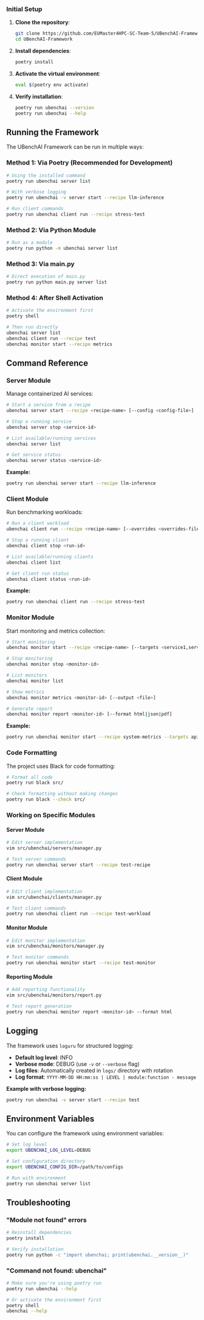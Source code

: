 ### Initial Setup

1. **Clone the repository**:
   ```bash
   git clone https://github.com/EUMaster4HPC-SC-Team-5/UBenchAI-Framework.git
   cd UBenchAI-Framework
   ```

2. **Install dependencies**:
   ```bash
   poetry install
   ```

3. **Activate the virtual environment**:
   ```bash
   eval $(poetry env activate)
   ```

4. **Verify installation**:
   ```bash
   poetry run ubenchai --version
   poetry run ubenchai --help
   ```

## Running the Framework

The UBenchAI Framework can be run in multiple ways:

### Method 1: Via Poetry (Recommended for Development)
```bash
# Using the installed command
poetry run ubenchai server list

# With verbose logging
poetry run ubenchai -v server start --recipe llm-inference

# Run client commands
poetry run ubenchai client run --recipe stress-test
```

### Method 2: Via Python Module
```bash
# Run as a module
poetry run python -m ubenchai server list
```

### Method 3: Via main.py
```bash
# Direct execution of main.py
poetry run python main.py server list
```

### Method 4: After Shell Activation
```bash
# Activate the environment first
poetry shell

# Then run directly
ubenchai server list
ubenchai client run --recipe test
ubenchai monitor start --recipe metrics
```

## Command Reference

### Server Module
Manage containerized AI services:

```bash
# Start a service from a recipe
ubenchai server start --recipe <recipe-name> [--config <config-file>]

# Stop a running service
ubenchai server stop <service-id>

# List available/running services
ubenchai server list

# Get service status
ubenchai server status <service-id>
```

**Example:**
```bash
poetry run ubenchai server start --recipe llm-inference
```

### Client Module
Run benchmarking workloads:

```bash
# Run a client workload
ubenchai client run --recipe <recipe-name> [--overrides <overrides-file>]

# Stop a running client
ubenchai client stop <run-id>

# List available/running clients
ubenchai client list

# Get client run status
ubenchai client status <run-id>
```

**Example:**
```bash
poetry run ubenchai client run --recipe stress-test
```

### Monitor Module
Start monitoring and metrics collection:

```bash
# Start monitoring
ubenchai monitor start --recipe <recipe-name> [--targets <service1,service2>]

# Stop monitoring
ubenchai monitor stop <monitor-id>

# List monitors
ubenchai monitor list

# Show metrics
ubenchai monitor metrics <monitor-id> [--output <file>]

# Generate report
ubenchai monitor report <monitor-id> [--format html|json|pdf]
```

**Example:**
```bash
poetry run ubenchai monitor start --recipe system-metrics --targets api-server,db-server
```

### Code Formatting

The project uses Black for code formatting:

```bash
# Format all code
poetry run black src/

# Check formatting without making changes
poetry run black --check src/
```

### Working on Specific Modules


#### Server Module
```bash
# Edit server implementation
vim src/ubenchai/servers/manager.py

# Test server commands
poetry run ubenchai server start --recipe test-recipe
```

#### Client Module
```bash
# Edit client implementation
vim src/ubenchai/clients/manager.py

# Test client commands
poetry run ubenchai client run --recipe test-workload
```

#### Monitor Module
```bash
# Edit monitor implementation
vim src/ubenchai/monitors/manager.py

# Test monitor commands
poetry run ubenchai monitor start --recipe test-monitor
```

#### Reporting Module
```bash
# Add reporting functionality
vim src/ubenchai/monitors/report.py

# Test report generation
poetry run ubenchai monitor report <monitor-id> --format html
```

## Logging

The framework uses `loguru` for structured logging:

- **Default log level**: INFO
- **Verbose mode**: DEBUG (use `-v` or `--verbose` flag)
- **Log files**: Automatically created in `logs/` directory with rotation
- **Log format**: `YYYY-MM-DD HH:mm:ss | LEVEL | module:function - message`

**Example with verbose logging:**
```bash
poetry run ubenchai -v server start --recipe test
```

## Environment Variables

You can configure the framework using environment variables:

```bash
# Set log level
export UBENCHAI_LOG_LEVEL=DEBUG

# Set configuration directory
export UBENCHAI_CONFIG_DIR=/path/to/configs

# Run with environment
poetry run ubenchai server list
```

## Troubleshooting

### "Module not found" errors
```bash
# Reinstall dependencies
poetry install

# Verify installation
poetry run python -c "import ubenchai; print(ubenchai.__version__)"
```

### "Command not found: ubenchai"
```bash
# Make sure you're using poetry run
poetry run ubenchai --help

# Or activate the environment first
poetry shell
ubenchai --help
```


